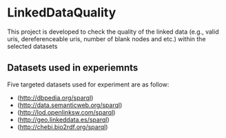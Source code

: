 # LinkedDataQuality
This project is developed to check the quality of the linked data (e.g., valid uris, dereferenceable uris, number of blank nodes and etc.) within the selected datasets

## Datasets used in experiemnts
Five targeted datasets used for experiment are as follow:
 
- (http://dbpedia.org/sparql)
- (http://data.semanticweb.org/sparql)
- (http://lod.openlinksw.com/sparql)
- (http://geo.linkeddata.es/sparql)
- (http://chebi.bio2rdf.org/sparql)

